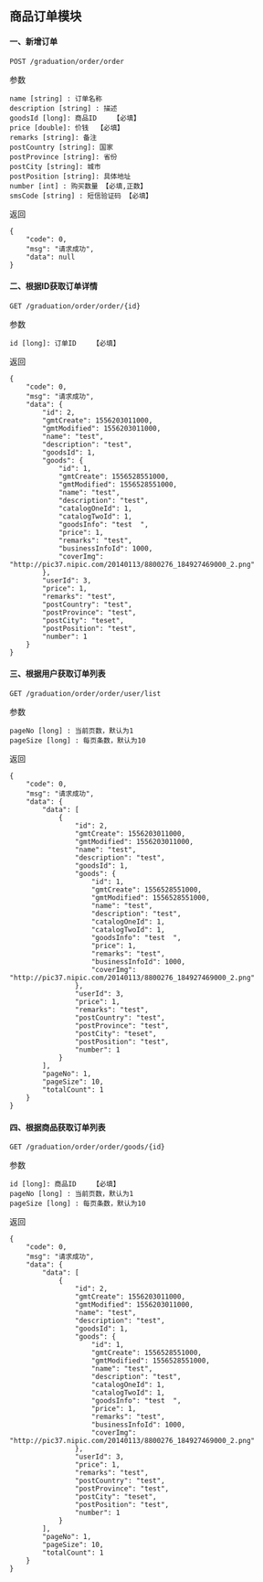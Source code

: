 ## 商品订单模块

#### 一、新增订单

    POST /graduation/order/order
    
参数

    name [string] : 订单名称
    description [string] : 描述
    goodsId [long]: 商品ID    【必填】
    price [double]: 价钱  【必填】
    remarks [string]: 备注
    postCountry [string]: 国家
    postProvince [string]: 省份
    postCity [string]: 城市
    postPosition [string]: 具体地址
    number [int] : 购买数量 【必填,正数】
    smsCode [string] : 短信验证码 【必填】
    
返回

    {
        "code": 0,
        "msg": "请求成功",
        "data": null
    }
    
#### 二、根据ID获取订单详情

    GET /graduation/order/order/{id}
    
参数

    id [long]: 订单ID    【必填】
    
返回

    {
        "code": 0,
        "msg": "请求成功",
        "data": {
            "id": 2,
            "gmtCreate": 1556203011000,
            "gmtModified": 1556203011000,
            "name": "test",
            "description": "test",
            "goodsId": 1,
            "goods": {
                "id": 1,
                "gmtCreate": 1556528551000,
                "gmtModified": 1556528551000,
                "name": "test",
                "description": "test",
                "catalogOneId": 1,
                "catalogTwoId": 1,
                "goodsInfo": "test  ",
                "price": 1,
                "remarks": "test",
                "businessInfoId": 1000,
                "coverImg": "http://pic37.nipic.com/20140113/8800276_184927469000_2.png"
            },
            "userId": 3,
            "price": 1,
            "remarks": "test",
            "postCountry": "test",
            "postProvince": "test",
            "postCity": "teset",
            "postPosition": "test",
            "number": 1
        }
    }
  
#### 三、根据用户获取订单列表

    GET /graduation/order/order/user/list
    
参数

    pageNo [long] : 当前页数，默认为1
    pageSize [long] : 每页条数，默认为10
        
返回  

    {
        "code": 0,
        "msg": "请求成功",
        "data": {
            "data": [
                {
                    "id": 2,
                    "gmtCreate": 1556203011000,
                    "gmtModified": 1556203011000,
                    "name": "test",
                    "description": "test",
                    "goodsId": 1,
                    "goods": {
                        "id": 1,
                        "gmtCreate": 1556528551000,
                        "gmtModified": 1556528551000,
                        "name": "test",
                        "description": "test",
                        "catalogOneId": 1,
                        "catalogTwoId": 1,
                        "goodsInfo": "test  ",
                        "price": 1,
                        "remarks": "test",
                        "businessInfoId": 1000,
                        "coverImg": "http://pic37.nipic.com/20140113/8800276_184927469000_2.png"
                    },
                    "userId": 3,
                    "price": 1,
                    "remarks": "test",
                    "postCountry": "test",
                    "postProvince": "test",
                    "postCity": "teset",
                    "postPosition": "test",
                    "number": 1
                }
            ],
            "pageNo": 1,
            "pageSize": 10,
            "totalCount": 1
        }
    }
    
#### 四、根据商品获取订单列表

    GET /graduation/order/order/goods/{id}
    
参数

    id [long]: 商品ID    【必填】
    pageNo [long] : 当前页数，默认为1
    pageSize [long] : 每页条数，默认为10
        
返回

    {
        "code": 0,
        "msg": "请求成功",
        "data": {
            "data": [
                {
                    "id": 2,
                    "gmtCreate": 1556203011000,
                    "gmtModified": 1556203011000,
                    "name": "test",
                    "description": "test",
                    "goodsId": 1,
                    "goods": {
                        "id": 1,
                        "gmtCreate": 1556528551000,
                        "gmtModified": 1556528551000,
                        "name": "test",
                        "description": "test",
                        "catalogOneId": 1,
                        "catalogTwoId": 1,
                        "goodsInfo": "test  ",
                        "price": 1,
                        "remarks": "test",
                        "businessInfoId": 1000,
                        "coverImg": "http://pic37.nipic.com/20140113/8800276_184927469000_2.png"
                    },
                    "userId": 3,
                    "price": 1,
                    "remarks": "test",
                    "postCountry": "test",
                    "postProvince": "test",
                    "postCity": "teset",
                    "postPosition": "test",
                    "number": 1
                }
            ],
            "pageNo": 1,
            "pageSize": 10,
            "totalCount": 1
        }
    }
